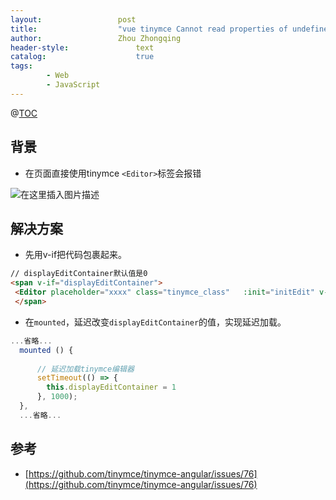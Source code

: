 ```yaml
---
layout:					post
title:					"vue tinymce Cannot read properties of undefined (reading ‘open‘)"
author:					Zhou Zhongqing
header-style:				text
catalog:					true
tags:
		- Web
		- JavaScript
---
```

@[TOC](目录)
## 背景
- 在页面直接使用tinymce `<Editor>`标签会报错

![在这里插入图片描述](https://i-blog.csdnimg.cn/blog_migrate/378651fd8d617ab3ccbb3289482a0d78.png)

## 解决方案
- 先用v-if把代码包裹起来。

```html
// displayEditContainer默认值是0
<span v-if="displayEditContainer">
 <Editor placeholder="xxxx" class="tinymce_class"   :init="initEdit" v-model="videoDesc" />
 </span>
```

- 在`mounted`，延迟改变`displayEditContainer`的值，实现延迟加载。

```js
...省略...
  mounted () {
      
      // 延迟加载tinymce编辑器
      setTimeout(() => {
        this.displayEditContainer = 1
      }, 1000);
  },
  ...省略...
```
## 参考
- [https://github.com/tinymce/tinymce-angular/issues/76](https://github.com/tinymce/tinymce-angular/issues/76)